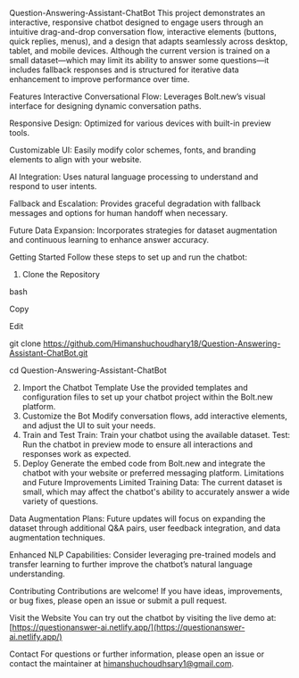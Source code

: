 Question-Answering-Assistant-ChatBot
This project demonstrates an interactive, responsive chatbot designed to engage users through an intuitive drag-and-drop conversation flow, interactive elements (buttons, quick replies, menus), and a design that adapts seamlessly across desktop, tablet, and mobile devices. Although the current version is trained on a small dataset—which may limit its ability to answer some questions—it includes fallback responses and is structured for iterative data enhancement to improve performance over time.

Features
Interactive Conversational Flow:
Leverages Bolt.new’s visual interface for designing dynamic conversation paths.

Responsive Design:
Optimized for various devices with built-in preview tools.

Customizable UI:
Easily modify color schemes, fonts, and branding elements to align with your website.

AI Integration:
Uses natural language processing to understand and respond to user intents.

Fallback and Escalation:
Provides graceful degradation with fallback messages and options for human handoff when necessary.

Future Data Expansion:
Incorporates strategies for dataset augmentation and continuous learning to enhance answer accuracy.

Getting Started
Follow these steps to set up and run the chatbot:

1. Clone the Repository

bash

Copy

Edit

git clone https://github.com/Himanshuchoudhary18/Question-Answering-Assistant-ChatBot.git

cd Question-Answering-Assistant-ChatBot

2. Import the Chatbot Template
Use the provided templates and configuration files to set up your chatbot project within the Bolt.new platform.
3. Customize the Bot
Modify conversation flows, add interactive elements, and adjust the UI to suit your needs.
4. Train and Test
Train: Train your chatbot using the available dataset.
Test: Run the chatbot in preview mode to ensure all interactions and responses work as expected.
5. Deploy
Generate the embed code from Bolt.new and integrate the chatbot with your website or preferred messaging platform.
Limitations and Future Improvements
Limited Training Data:
The current dataset is small, which may affect the chatbot's ability to accurately answer a wide variety of questions.

Data Augmentation Plans:
Future updates will focus on expanding the dataset through additional Q&A pairs, user feedback integration, and data augmentation techniques.

Enhanced NLP Capabilities:
Consider leveraging pre-trained models and transfer learning to further improve the chatbot’s natural language understanding.

Contributing
Contributions are welcome! If you have ideas, improvements, or bug fixes, please open an issue or submit a pull request.

Visit the Website
You can try out the chatbot by visiting the live demo at:
[https://questionanswer-ai.netlify.app/](https://questionanswer-ai.netlify.app/)

Contact
For questions or further information, please open an issue or contact the maintainer at himanshuchoudhsary1@gmail.com.
